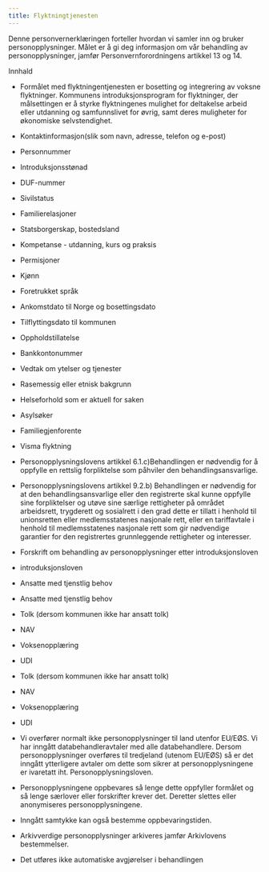 ```yaml
---
title: Flyktningtjenesten
---
```



  

Denne personvernerklæringen forteller hvordan vi samler inn og bruker personopplysninger. Målet er å gi deg informasjon om vår behandling av personopplysninger, jamfør Personvernforordningens artikkel 13 og 14.

  

Innhald

*   Formålet med flyktningentjenesten er bosetting og integrering av voksne flyktninger. Kommunens introduksjonsprogram for flyktninger, der målsettingen er å styrke flyktningenes mulighet for deltakelse arbeid eller utdanning og samfunnslivet for øvrig, samt deres muligheter for økonomiske selvstendighet.  
    
*   Kontaktinformasjon(slik som navn, adresse, telefon og e-post)  
    
*   Personnummer  
    
*   Introduksjonsstønad  
    
*   DUF-nummer  
    
*   Sivilstatus  
    
*   Familierelasjoner  
    
*   Statsborgerskap, bostedsland  
    
*   Kompetanse - utdanning, kurs og praksis  
    
*   Permisjoner  
    
*   Kjønn  
    
*   Foretrukket språk  
    
*   Ankomstdato til Norge og bosettingsdato  
    
*   Tilflyttingsdato til kommunen  
    
*   Oppholdstillatelse  
    
*   Bankkontonummer  
    
*   Vedtak om ytelser og tjenester  
    
*   Rasemessig eller etnisk bakgrunn  
    
*   Helseforhold som er aktuell for saken  
    
*   Asylsøker  
    
*   Familiegjenforente  
    
*   Visma flyktning  
    
*   Personopplysningslovens artikkel 6.1.c)Behandlingen er nødvendig for å oppfylle en rettslig forpliktelse som påhviler den behandlingsansvarlige.  
    
*   Personopplysningslovens artikkel 9.2.b) Behandlingen er nødvendig for at den behandlingsansvarlige eller den registrerte skal kunne oppfylle sine forpliktelser og utøve sine særlige rettigheter på området arbeidsrett, trygderett og sosialrett i den grad dette er tillatt i henhold til unionsretten eller medlemsstatenes nasjonale rett, eller en tariffavtale i henhold til medlemsstatenes nasjonale rett som gir nødvendige garantier for den registrertes grunnleggende rettigheter og interesser.  
    
*   Forskrift om behandling av personopplysninger etter introduksjonsloven  
    
*   introduksjonsloven  
    
*   Ansatte med tjenstlig behov  
    
*   Ansatte med tjenstlig behov  
    
*   Tolk (dersom kommunen ikke har ansatt tolk)  
    
*   NAV  
    
*   Voksenopplæring  
    
*   UDI  
    
*   Tolk (dersom kommunen ikke har ansatt tolk)  
    
*   NAV  
    
*   Voksenopplæring  
    
*   UDI  
    
*   Vi overfører normalt ikke personopplysninger til land utenfor EU/EØS. Vi har inngått databehandleravtaler med alle databehandlere. Dersom personopplysninger overføres til tredjeland (utenom EU/EØS) så er det inngått ytterligere avtaler om dette som sikrer at personopplysningene er ivaretatt iht. Personopplysningsloven.  
    
*   Personopplysningene oppbevares så lenge dette oppfyller formålet og så lenge særlover eller forskrifter krever det. Deretter slettes eller anonymiseres personopplysningene.  
    
*   Inngått samtykke kan også bestemme oppbevaringstiden.  
    
*   Arkivverdige personopplysninger arkiveres jamfør Arkivlovens bestemmelser.  
    
*   Det utføres ikke automatiske avgjørelser i behandlingen